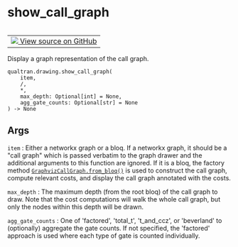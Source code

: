 # show_call_graph


<table class="tfo-notebook-buttons tfo-api nocontent" align="left">
<td>
  <a target="_blank" href="https://github.com/quantumlib/Qualtran/blob/main/qualtran/drawing/_show_funcs.py#L95-L125">
    <img src="https://www.tensorflow.org/images/GitHub-Mark-32px.png" />
    View source on GitHub
  </a>
</td>
</table>



Display a graph representation of the call graph.


<pre class="devsite-click-to-copy prettyprint lang-py tfo-signature-link">
<code>qualtran.drawing.show_call_graph(
    item,
    /,
    *,
    max_depth: Optional[int] = None,
    agg_gate_counts: Optional[str] = None
) -> None
</code></pre>



<!-- Placeholder for "Used in" -->


<h2 class="add-link">Args</h2>

`item`<a id="item"></a>
: Either a networkx graph or a bloq. If a networkx graph, it should be a "call graph"
  which is passed verbatim to the graph drawer and the additional arguments to this
  function are ignored. If it is a bloq, the factory
  method <a href="../../qualtran/drawing/GraphvizCallGraph.html#from_bloq"><code>GraphvizCallGraph.from_bloq()</code></a> is used to construct the call graph, compute
  relevant costs, and display the call graph annotated with the costs.

`max_depth`<a id="max_depth"></a>
: The maximum depth (from the root bloq) of the call graph to draw. Note
  that the cost computations will walk the whole call graph, but only the nodes
  within this depth will be drawn.

`agg_gate_counts`<a id="agg_gate_counts"></a>
: One of 'factored', 'total_t', 't_and_ccz', or 'beverland' to
  (optionally) aggregate the gate counts. If not specified, the 'factored'
  approach is used where each type of gate is counted individually.


